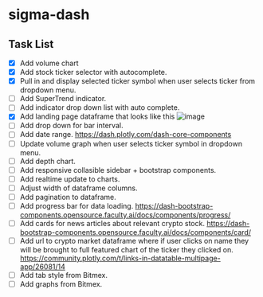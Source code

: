 # sigma-dash

## Task List
- [x] Add volume chart
- [x] Add stock ticker selector with autocomplete.
- [x] Pull in and display selected ticker symbol when user selects ticker from dropdown menu.
- [ ] Add SuperTrend indicator.
- [ ] Add indicator drop down list with auto complete.
- [x] Add landing page dataframe that looks like this ![image](https://user-images.githubusercontent.com/53675680/84606042-33644180-ae70-11ea-89e2-4bb72bc6a255.png)
- [ ] Add drop down for bar interval.
- [ ] Add date range.
https://dash.plotly.com/dash-core-components
- [ ] Update volume graph when user selects ticker symbol in dropdown menu.
- [ ] Add depth chart.
- [ ] Add responsive collasible sidebar + bootstrap components.
- [ ] Add realtime update to charts.
- [ ] Adjust width of dataframe columns.
- [ ] Add pagination to dataframe.
- [ ] Add progress bar for data loading. https://dash-bootstrap-components.opensource.faculty.ai/docs/components/progress/
- [ ] Add cards for news articles about relevant crypto stock. https://dash-bootstrap-components.opensource.faculty.ai/docs/components/card/
- [ ] Add url to crypto market dataframe where if user clicks on name they will be brought to full featured chart of the ticker they clicked on. https://community.plotly.com/t/links-in-datatable-multipage-app/26081/14
- [ ] Add tab style from Bitmex.
- [ ] Add graphs from Bitmex.